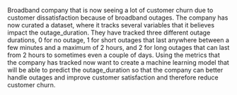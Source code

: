 Broadband company that is now seeing a lot of customer churn due to customer dissatisfaction because of broadband outages. The company has now curated a dataset, where it tracks several variables that it believes impact the outage_duration. They have tracked three different outage durations, 0 for no outage, 1 for short outages that last anywhere between a few minutes and a maximum of 2 hours, and 2 for long outages that can last from 2 hours to sometimes even a couple of days. Using the metrics that the company has tracked now want to create a machine learning model that will be able to predict the outage_duration so that the company can better handle outages and improve customer satisfaction and therefore reduce customer churn.
